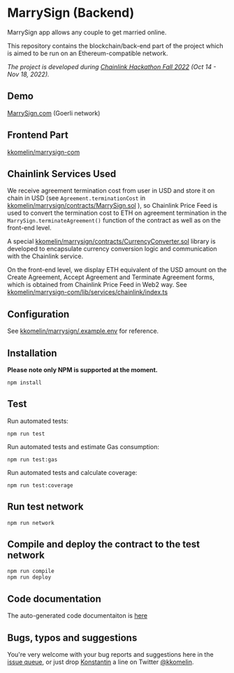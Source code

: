 # MarrySign (Backend) 
MarrySign app allows any couple to get married online.

This repository contains the blockchain/back-end part of the project which is aimed to be run on an Ethereum-compatible network.

_The project is developed during [Chainlink Hackathon Fall 2022](https://hack.chain.link/) (Oct 14 - Nov 18, 2022)._

## Demo

[MarrySign.com](https://marrysign.com/) (Goerli network)

## Frontend Part

[kkomelin/marrysign-com](https://github.com/kkomelin/marrysign-com)

## Chainlink Services Used

We receive agreement termination cost from user in USD and store it on chain in USD (see `Agreement.terminationCost` in [kkomelin/marrysign/contracts/MarrySign.sol](https://github.com/kkomelin/marrysign/blob/main/contracts/MarrySign.sol) ), so Chainlink Price Feed is used to convert the termination cost to ETH on agreement termination in the `MarrySign.terminateAgreement()` function of the contract as well as on the front-end level.

A special [kkomelin/marrysign/contracts/CurrencyConverter.sol](https://github.com/kkomelin/marrysign/blob/main/contracts/CurrencyConverter.sol) library is developed to encapsulate currency conversion logic and communication with the Chainlink service.

On the front-end level, we display ETH equivalent of the USD amount on the Create Agreement, Accept Agreement and Terminate Agreement forms, which is obtained from Chainlink Price Feed in Web2 way. See [kkomelin/marrysign-com/lib/services/chainlink/index.ts](https://github.com/kkomelin/marrysign-com/blob/main/lib/services/chainlink/index.ts)

## Configuration

See [kkomelin/marrysign/.example.env](https://github.com/kkomelin/marrysign/blob/main/.example.env) for reference.

## Installation

**Please note only NPM is supported at the moment.**

```shell
npm install
```

## Test

Run automated tests:

```shell
npm run test
```

Run automated tests and estimate Gas consumption:

```shell
npm run test:gas
```

Run automated tests and calculate coverage:

```shell
npm run test:coverage
```

## Run test network

```shell
npm run network
```

## Compile and deploy the contract to the test network

```shell
npm run compile
npm run deploy
```

## Code documentation

The auto-generated code documentaiton is [here](https://github.com/kkomelin/marrysign/blob/main/docs/index.md)

## Bugs, typos and suggestions

You're very welcome with your bug reports and suggestions here in the [issue queue](https://github.com/kkomelin/marrysign/issues/new), or just drop [Konstantin](https://github.com/kkomelin) a line on Twitter [@kkomelin](https://twitter.com/kkomelin).
